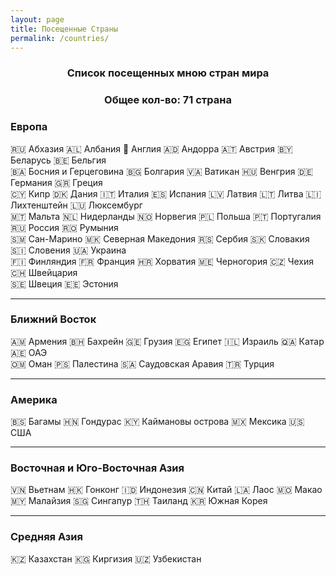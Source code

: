 ```yaml
---
layout: page
title: Посещенные Страны
permalink: /countries/
---
```

<div align="center">

<h3>Список посещенных мною стран мира</h3>
<h3>Общее кол-во: 71 страна</h3>

</div>

### Европа

🇷🇺 Абхазия 🇦🇱 Албания 🏴󠁧󠁢󠁥󠁮󠁧󠁿 Англия 🇦🇩 Андорра 🇦🇹 Австрия 🇧🇾 Беларусь 🇧🇪 Бельгия  
🇧🇦 Босния и Герцеговина 🇧🇬 Болгария 🇻🇦 Ватикан 🇭🇺 Венгрия 🇩🇪 Германия 🇬🇷 Греция  
🇨🇾 Кипр 🇩🇰 Дания 🇮🇹 Италия 🇪🇸 Испания 🇱🇻 Латвия 🇱🇹 Литва 🇱🇮 Лихтенштейн 🇱🇺 Люксембург  
🇲🇹 Мальта 🇳🇱 Нидерланды 🇳🇴 Норвегия 🇵🇱 Польша 🇵🇹 Португалия 🇷🇺 Россия 🇷🇴 Румыния  
🇸🇲 Сан-Марино 🇲🇰 Северная Македония 🇷🇸 Сербия 🇸🇰 Словакия 🇸🇮 Словения 🇺🇦 Украина  
🇫🇮 Финляндия 🇫🇷 Франция 🇭🇷 Хорватия 🇲🇪 Черногория 🇨🇿 Чехия 🇨🇭 Швейцария  
🇸🇪 Швеция 🇪🇪 Эстония

---

### Ближний Восток

🇦🇲 Армения 🇧🇭 Бахрейн 🇬🇪 Грузия 🇪🇬 Египет 🇮🇱 Израиль 🇶🇦 Катар 🇦🇪 ОАЭ  
🇴🇲 Оман 🇵🇸 Палестина 🇸🇦 Саудовская Аравия 🇹🇷 Турция

---

### Америка

🇧🇸 Багамы 🇭🇳 Гондурас 🇰🇾 Каймановы острова 🇲🇽 Мексика 🇺🇸 США

---

### Восточная и Юго-Восточная Азия

🇻🇳 Вьетнам 🇭🇰 Гонконг 🇮🇩 Индонезия 🇨🇳 Китай 🇱🇦 Лаос 🇲🇴 Макао  
🇲🇾 Малайзия 🇸🇬 Сингапур 🇹🇭 Таиланд 🇰🇷 Южная Корея

---

### Средняя Азия

🇰🇿 Казахстан 🇰🇬 Киргизия 🇺🇿 Узбекистан
